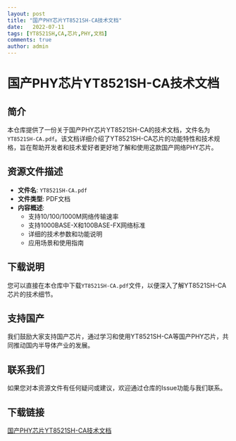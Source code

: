 ```yaml
---
layout: post
title: "国产PHY芯片YT8521SH-CA技术文档"
date:   2022-07-11
tags: [YT8521SH,CA,芯片,PHY,文档]
comments: true
author: admin
---
```

# 国产PHY芯片YT8521SH-CA技术文档

## 简介
本仓库提供了一份关于国产PHY芯片YT8521SH-CA的技术文档，文件名为`YT8521SH-CA.pdf`。该文档详细介绍了YT8521SH-CA芯片的功能特性和技术规格，旨在帮助开发者和技术爱好者更好地了解和使用这款国产网络PHY芯片。

## 资源文件描述
- **文件名**: `YT8521SH-CA.pdf`
- **文件类型**: PDF文档
- **内容概述**:
  - 支持10/100/1000M网络传输速率
  - 支持1000BASE-X和100BASE-FX网络标准
  - 详细的技术参数和功能说明
  - 应用场景和使用指南

## 下载说明
您可以直接在本仓库中下载`YT8521SH-CA.pdf`文件，以便深入了解YT8521SH-CA芯片的技术细节。

## 支持国产
我们鼓励大家支持国产芯片，通过学习和使用YT8521SH-CA等国产PHY芯片，共同推动国内半导体产业的发展。

## 联系我们
如果您对本资源文件有任何疑问或建议，欢迎通过仓库的Issue功能与我们联系。

## 下载链接

[国产PHY芯片YT8521SH-CA技术文档](https://pan.quark.cn/s/6c14dbf064f0)